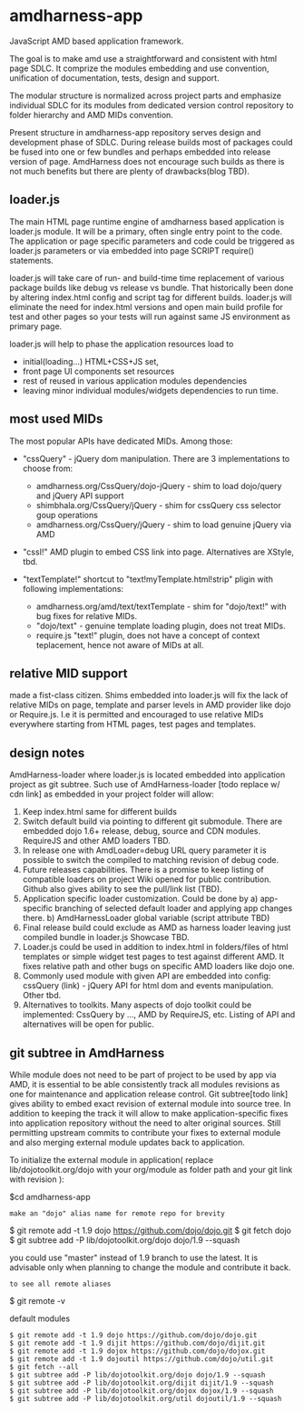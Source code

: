 amdharness-app
==============

JavaScript AMD based application framework.

The goal is to make amd use a straightforward and consistent with html page SDLC.
It comprize the modules embedding and use convention, unification of documentation, tests, design and support.

The modular structure is normalized across project parts and emphasize individual SDLC for its modules
from dedicated version control repository to folder hierarchy and AMD MIDs convention.

Present structure in amdharness-app repository serves design and development phase of SDLC.
During release builds most of packages could be fused into one or few bundles and perhaps embedded into release version
of page. AmdHarness does not encourage such builds as there is not much benefits but there are plenty of drawbacks(blog TBD).

loader.js
---------

The main HTML page runtime engine of amdharness based application is loader.js module. It will be a primary, often single entry
point to the code. The application or page specific parameters and code could be triggered as loader.js parameters or via
embedded into page SCRIPT require() statements.

loader.js will take care of run- and build-time time replacement of various package builds like debug vs release vs bundle.
That historically been done by altering index.html config and script tag for different builds.
loader.js will eliminate the need for index.html versions and open main build profile for test and other pages so your
tests will run against same JS environment as primary page.

loader.js will help to phase the application resources load to
- initial(loading...) HTML+CSS+JS set,
- front page UI components set resources
- rest of reused in various application modules dependencies
- leaving minor individual modules/widgets dependencies to run time.

most used MIDs
--------------
The most popular APIs have dedicated MIDs. Among those:
* "cssQuery" - jQuery dom manipulation. There are 3 implementations to choose from:
	- amdharness.org/CssQuery/dojo-jQuery - shim to load dojo/query and jQuery API support
	- shimbhala.org/CssQuery/jQuery - shim for cssQuery css selector goup operations
	- amdharness.org/CssQuery/jQuery - shim to load genuine jQuery via AMD

* "cssI!" AMD plugin to embed CSS link into page. Alternatives are XStyle, tbd.

* "textTemplate!" shortcut to "text!myTemplate.html!strip" pligin with following implementations:
	- amdharness.org/amd/text/textTemplate - shim for "dojo/text!" with bug fixes for relative MIDs.
	- "dojo/text" - genuine template loading plugin, does not treat MIDs.
	- require.js "text!" plugin, does not have a concept of context teplacement, hence not aware of MIDs at all.


## relative MID support

made a fist-class citizen. Shims embedded into loader.js will fix the lack of relative MIDs on page, template and
parser levels in AMD provider like dojo or Require.js.
I.e it is permitted and encouraged to use relative MIDs everywhere starting from HTML pages, test pages and templates.

## design notes

AmdHarness-loader where loader.js is located embedded into application project as git subtree.
Such use of AmdHarness-loader [todo replace w/ cdn link] as embedded in your project folder will allow:
1. Keep index.html same for different builds
2. Switch default build via pointing to different git submodule. There are embedded dojo 1.6+ release, debug, source and CDN modules. RequireJS and other  AMD loaders TBD.
3. In release one with AmdLoader=debug URL query parameter it is possible to switch the compiled to matching revision of debug code.
4. Future releases capabilities. There is a promise to keep listing of compatible loaders on project Wiki opened for public contribution. Github also gives ability to see the pull/link list (TBD).
5. Application specific loader customization.  Could be done by
a) app-specific branching of selected default loader and applying app changes there.
b) AmdHarnessLoader global  variable (script attribute TBD)
6. Final release build could exclude as AMD as harness loader leaving just compiled bundle in loader.js Showcase TBD.
7. Loader.js could be used in addition to index.html in folders/files of html templates or simple widget test pages to test against different AMD. It fixes relative path and other bugs on specific AMD loaders like dojo one.
8. Commonly used module with given API are embedded into config: cssQuery (link) - jQuery API for html dom and events manipulation. Other tbd.
9. Alternatives to toolkits. Many aspects of dojo toolkit could be implemented: CssQuery by ..., AMD by RequireJS, etc. Listing of API and alternatives will be open for public.


git subtree in AmdHarness
-------------------------
While module does not need to be part of project to be used by app via AMD, it is essential to be able consistently track
all modules revisions as one for maintenance and application release control.
Git subtree[todo link] gives ability to embed exact
revision of external module into source tree. In addition to keeping the track it will allow to make application-specific
fixes into application repository without the need to alter original sources. Still permitting upstream commits to
contribute your fixes to external module and also merging external module updates back to application.

To initialize the external module in application( replace lib/dojotoolkit.org/dojo with your org/module as folder path and your git link with revision ):

$cd amdharness-app

	make an "dojo" alias name for remote repo for brevity
$ git remote add -t 1.9 dojo https://github.com/dojo/dojo.git
$ git fetch dojo
$ git subtree add -P lib/dojotoolkit.org/dojo dojo/1.9 --squash

you could use "master" instead of 1.9 branch to use the latest. It is advisable only when planning to change the module
and contribute it back.

	to see all remote aliases
$ git remote -v


default modules
```Shell
$ git remote add -t 1.9 dojo https://github.com/dojo/dojo.git
$ git remote add -t 1.9 dijit https://github.com/dojo/dijit.git
$ git remote add -t 1.9 dojox https://github.com/dojo/dojox.git
$ git remote add -t 1.9 dojoutil https://github.com/dojo/util.git
$ git fetch --all
$ git subtree add -P lib/dojotoolkit.org/dojo dojo/1.9 --squash
$ git subtree add -P lib/dojotoolkit.org/dijit dijit/1.9 --squash
$ git subtree add -P lib/dojotoolkit.org/dojox dojox/1.9 --squash
$ git subtree add -P lib/dojotoolkit.org/util dojoutil/1.9 --squash
```


